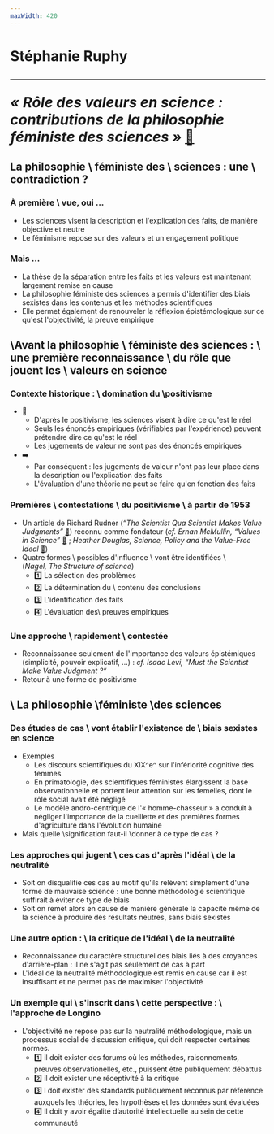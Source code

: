 ```yaml
---
maxWidth: 420
---
```


# Stéphanie Ruphy <hr> <cite>« Rôle des valeurs en  science : contributions de la philosophie  féministe des sciences »</cite>  [:link:](https://www.cairn.info/load_pdf.php?download=1&ID_ARTICLE=ECOPO_051_0041)

## La philosophie \\ féministe des \\  sciences :  une \\   contradiction ?

### **À première \\ vue, oui ...** <!--fold-->
- Les sciences visent la description et l'explication des faits, de manière objective et neutre
- Le féminisme repose sur des valeurs et un engagement politique
### **Mais ...** <!--fold-->
- La thèse de la séparation entre les faits et les valeurs est maintenant largement remise en cause
- La philosophie féministe des sciences a permis d'identifier des biais sexistes dans les contenus et les méthodes scientifiques
- Elle permet également de renouveler la réflexion épistémologique sur ce qu'est l'objectivité, la preuve empirique

## \\Avant la philosophie \\ féministe des sciences : \\ une première reconnaissance \\ du rôle que jouent les \\  valeurs en science

### **Contexte historique :** \\ domination du \\positivisme  <!--fold-->

- :mag_right:
	- D'après le positivisme, les sciences visent à dire ce qu'est le réel
	- Seuls les énoncés empiriques (vérifiables par l'expérience) peuvent prétendre dire ce qu'est le réel
	- Les jugements de valeur ne sont pas des énoncés empiriques 
- :arrow_right:
	- Par conséquent : les jugements de valeur n'ont pas leur place dans la description ou l'explication des faits
	- L'évaluation d'une théorie ne peut se faire qu'en fonction des faits
### **Premières \\ contestations** \\ du positivisme \\ à partir de 1953 <!--fold-->

- Un article de Richard Rudner  (<cite>“The Scientist Qua Scientist Makes Value Judgments”</cite> [:link:](URL)) reconnu comme  fondateur (_cf._ <cite>Ernan McMullin, “Values in Science”</cite>  [:link:](URL) ; <cite>Heather Douglas, _Science, Policy and the Value-Free Ideal_</cite>  [:link:](URL))
- Quatre formes \\ possibles d'influence \\ vont être identifiées \\ <aside>(<cite>Nagel, _The Structure of science_</cite>)</aside>
	- :one: La sélection des problèmes
	- :two: La détermination du \\ contenu des conclusions
	- :three: L'identification des faits
	- :four: L'évaluation des\\  preuves empiriques
### Une approche \\ **rapidement \\ contestée** <!--fold-->
- Reconnaissance seulement de l'importance des valeurs épistémiques (simplicité, pouvoir explicatif, ...) :  _cf._ <cite>Isaac Levi, “Must the Scientist Make Value Judgment ?“</cite>
- Retour à une forme de positivisme

## \\ La philosophie \\féministe \\des sciences

### Des **études de cas** \\ vont établir l'existence de \\ biais sexistes en science <!--fold-->

- Exemples
	- Les discours scientifiques du XIX^e^ sur l'infériorité cognitive des femmes
	- En primatologie, des scientifiques féministes élargissent la base observationnelle et portent leur attention sur les femelles, dont le rôle social avait été négligé
	- Le modèle andro-centrique de l'« homme-chasseur » a conduit à négliger l'importance de la cueillette et des premières formes d'agriculture dans l'évolution humaine
- Mais quelle \\signification faut-il \\donner à ce type de cas ? 
### Les approches qui jugent \\ ces cas d'après **l'idéal \\ de la neutralité** <!--fold-->

- Soit on disqualifie ces cas au motif qu'ils relèvent simplement d'une forme de mauvaise science : une bonne méthodologie scientifique suffirait à éviter ce type de biais
- Soit on remet alors en cause de manière générale la capacité même de la science à produire des résultats neutres, sans biais sexistes
### Une autre option : \\ la **critique de l'idéal \\ de la neutralité** <!--fold-->

- Reconnaissance du caractère structurel des biais liés à des croyances d'arrière-plan : il ne s'agit pas seulement de cas à part
- L'idéal de la neutralité méthodologique est remis en cause car il est insuffisant et ne permet pas de maximiser l'objectivité
### Un **exemple** qui \\ s'inscrit dans \\ cette perspective : \\ l'approche de Longino <!--fold-->

- L'objectivité ne repose pas sur la neutralité méthodologique, mais un processus social de discussion critique, qui doit respecter certaines normes. <!--fold-->
	- :one:  il doit exister des forums où les méthodes, raisonnements, preuves observationelles, etc., puissent être publiquement débattus
	- :two: il doit exister une réceptivité à la critique
	- :three: l doit exister des standards publiquement reconnus par référence auxquels les théories, les hypothèses et les données sont évaluées
	- :four: il doit y avoir égalité d’autorité intellectuelle au sein de cette communauté
